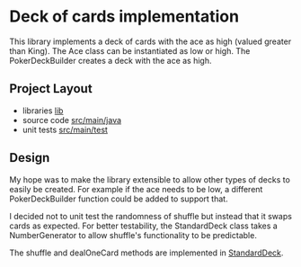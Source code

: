 # Deck of cards implementation
This library implements a deck of cards with the ace as high
(valued greater than King). The Ace class can be instantiated as low or high.
The PokerDeckBuilder creates a deck with the ace as high.

## Project Layout
- libraries [lib](https://github.com/deadaccurate/deckofcards/tree/master/lib)
- source code [src/main/java](https://github.com/deadaccurate/deckofcards/tree/master/src/main/java/)
- unit tests [src/main/test](https://github.com/deadaccurate/deckofcards/tree/master/src/test/java/)

## Design
My hope was to make the library extensible to allow other types of decks to easily be
created. For example if the ace needs to be low, a different PokerDeckBuilder
function could be added to support that.

I decided not to unit test the randomness of shuffle but instead that it swaps cards as expected.
For better testability, the StandardDeck class takes a NumberGenerator
to allow shuffle's functionality to be predictable.

The shuffle and dealOneCard methods are implemented in [StandardDeck](https://github.com/deadaccurate/deckofcards/blob/master/src/main/java/com/deadaccurate/StandardDeck.java).
